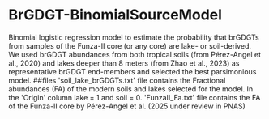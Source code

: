 # BrGDGT-BinomialSourceModel
Binomial logistic regression model to estimate the probability that brGDGTs from samples of the Funza-II core (or any core) are lake- or soil-derived. We used brGDGT abundances from both tropical soils (from Pérez-Angel et al., 2020) and lakes deeper than 8 meters (from Zhao et al., 2023) as representative brGDGT end-members and selected the best parsimonious model.
##files
'soil_lake_brGDGTs.txt' file contains the Fractional abundances (FA) of the modern soils and lakes selected for the model. In the 'Origin' column lake = 1 and soil = 0.
'FunzaII_Fa.txt' file contains the FA of the Funza-II core by Pérez-Angel et al. (2025 under review in PNAS)
